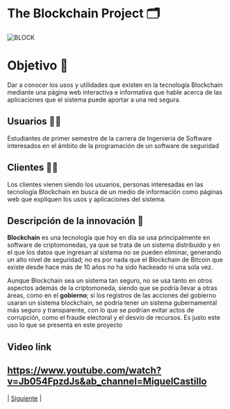 # The Blockchain Project  🗂
![BLOCK](https://user-images.githubusercontent.com/92409904/138034178-f3db6e5d-d88c-4b75-bc1f-3d0c54a53449.jpg)



# Objetivo  🎯
Dar a conocer los usos y utilidades que existen en la tecnología Blockchain mediante una página web interactiva e informativa que hable acerca de las aplicaciones que el sistema puede aportar a una red segura.
## Usuarios  👨‍💻
Estudiantes de primer semestre de la carrera de Ingenieria de Software interesados en el ámbito de la programación de un software de seguridad 
## Clientes  👨‍💼
Los clientes vienen siendo los usuarios, personas interesadas en las tecnología Blockchain en busca de un medio de información como páginas web que expliquen los usos y aplicaciones del sistema. 
## Descripción de la innovación  📝
**Blockchain** es una tecnología que hoy en día se usa principalmente en software de criptomonedas, ya que se trata de un sistema distribuido y en el que los datos que ingresan al sistema no se pueden eliminar, generando un alto nivel de seguridad; no es por nada que el Blockchain de Bitcoin que existe desde hace más de 10 años no ha sido hackeado ni una sola vez. 

Aunque Blockchain sea un sistema tan seguro, no se usa tanto en otros aspectos además de la criptomoneda, siendo que se podría llevar a otras áreas, como en el **gobierno**; si los registros de las acciones del gobierno usaran un sistema blockchain, se podría tener un sistema gubernamental más seguro y transparente, con lo que se podrían evitar actos de corrupción, como el fraude electoral y el desvío de recursos. Es justo este uso lo que se presenta en este proyecto

## Video link
https://www.youtube.com/watch?v=Jb054FpzdJs&ab_channel=MiguelCastillo
-----------------

| [Siguiente](https://github.com/Juanca1984/Blockchain/blob/main/Documentaci%C3%B3n/Primera%20Entrega/requerimientos.md#historias-de-usuariorequerimientos%EF%B8%8F "Siguiente") |
